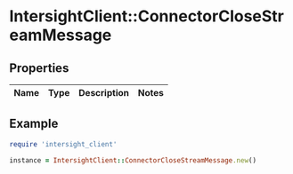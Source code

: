 # IntersightClient::ConnectorCloseStreamMessage

## Properties

| Name | Type | Description | Notes |
| ---- | ---- | ----------- | ----- |

## Example

```ruby
require 'intersight_client'

instance = IntersightClient::ConnectorCloseStreamMessage.new()
```

